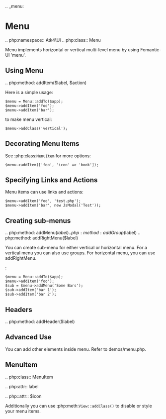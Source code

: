 .. _menu:

# Menu

.. php:namespace:: Atk4\Ui
.. php:class:: Menu

Menu implements horizontal or vertical multi-level menu by using Fomantic-UI 'menu'.

## Using Menu

.. php:method: addItem($label, $action)

Here is a simple usage:

```
$menu = Menu::addTo($app);
$menu->addItem('foo');
$menu->addItem('bar');
```

to make menu vertical:

```
$menu->addClass('vertical');
```

## Decorating Menu Items

See :php:class:`MenuItem` for more options:

```
$menu->addItem(['foo', 'icon' => 'book']);
```

## Specifying Links and Actions

Menu items can use links and actions:

```
$menu->addItem('foo', 'test.php');
$menu->addItem('bar', new JsModal('Test'));
```

## Creating sub-menus

.. php:method: addMenu($label)
.. php:method: addGroup($label)
.. php:method: addRightMenu($label)

You can create sub-menu for either vertical or horizontal menu. For a vertical
menu you can also use groups. For horizontal menu, you can use addRightMenu.

:

```
$menu = Menu::addTo($app);
$menu->addItem('foo');
$sub = $menu->addMenu('Some Bars');
$sub->addItem('bar 1');
$sub->addItem('bar 2');
```

## Headers

.. php:method: addHeader($label)

## Advanced Use

You can add other elements inside menu. Refer to demos/menu.php.

## MenuItem

.. php:class:: MenuItem

.. php:attr:: label

.. php::attr:: $icon

Additionally you can use :php:meth:`View::addClass()` to disable or style your menu items.

